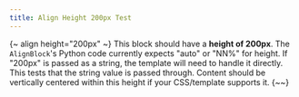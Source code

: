 ```yaml
---
title: Align Height 200px Test
---
```

{~ align height="200px" ~}
This block should have a **height of 200px**.
The `AlignBlock`'s Python code currently expects "auto" or "NN%" for height. If "200px" is passed as a string, the template will need to handle it directly.
This tests that the string value is passed through.
Content should be vertically centered within this height if your CSS/template supports it.
{~~}